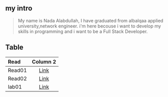 ## my intro
>My name is Nada Alabdullah, I have graduated from albalqaa applied university,network engineer.
i'm here becouse i want to develop my skills in programming and i want to be a Full Stack Developer.

## Table

| Read       | Column 2     |
| :------------- | :----------: | 
|  Read01 | [Link](https://github.com/Nada0795/reading-note/blob/main/read01.md)|
| Read02   | [Link](https://github.com/Nada0795/reading-note/blob/main/read02.md)| 
| lab01   | [Link](https://github.com/Nada0795/reading-note/blob/main/lab01.md)| 



